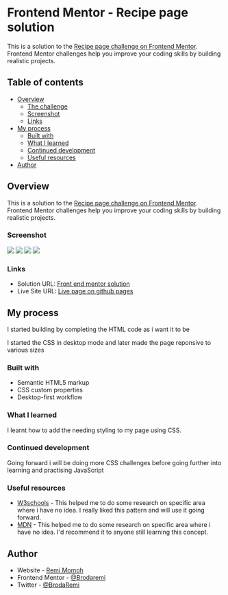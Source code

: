 # Frontend Mentor - Recipe page solution

This is a solution to the [Recipe page challenge on Frontend Mentor](https://www.frontendmentor.io/challenges/recipe-page-KiTsR8QQKm). Frontend Mentor challenges help you improve your coding skills by building realistic projects. 

## Table of contents

- [Overview](#overview)
  - [The challenge](#the-challenge)
  - [Screenshot](#screenshot)
  - [Links](#links)
- [My process](#my-process)
  - [Built with](#built-with)
  - [What I learned](#what-i-learned)
  - [Continued development](#continued-development)
  - [Useful resources](#useful-resources)
- [Author](#author)

## Overview
This is a solution to the [Recipe page challenge on Frontend Mentor](https://www.frontendmentor.io/challenges/recipe-page-KiTsR8QQKm). Frontend Mentor challenges help you improve your coding skills by building realistic projects.

### Screenshot

![](./Screenshots/Recipe%20page%20screenshot%20desktop.png)
![](./Screenshots/Recipe%20page%20screenshot%20mobile%20375.png)
![](./Screenshots/Recipe%20page%20screenshot%20mobile%20425.png)
![](./Screenshots/Recipe%20page%20screenshot%20tablet.png)

### Links

- Solution URL: [Front end mentor solution](https://www.frontendmentor.io/solutions/recipe-page-main-using-responsive-css-1sf8zFG16n)
- Live Site URL: [Live page on github pages](https://brodaremi.github.io/recipe-page-main/)

## My process

I started building by completing the HTML code as i want it to be

I started the CSS in desktop mode and later made the page reponsive to various sizes



### Built with

- Semantic HTML5 markup
- CSS custom properties
- Desktop-first workflow

### What I learned

I learnt how to add the needing styling to my page using CSS.

### Continued development

Going forward i will be doing more CSS challenges before going further into learning and practising JavaScript

### Useful resources

- [W3schools](https://www.w3schools.com/css) - This helped me to do some research on specific area where i have no idea. I really liked this pattern and will use it going forward.
- [MDN](https://developer.mozilla.org/en-US/docs/Web/CSS) - This helped me to do some research on specific area where i have no idea. I'd recommend it to anyone still learning this concept.

## Author

- Website - [Remi Momoh](https://x.com/BrodaRemi)
- Frontend Mentor - [@Brodaremi](https://www.frontendmentor.io/profile/Brodaremi)
- Twitter - [@BrodaRemi](https://x.com/BrodaRemi)

